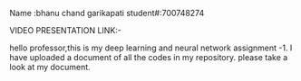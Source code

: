 Name :bhanu chand garikapati
student#:700748274

VIDEO PRESENTATION LINK:-

hello professor,this is my deep learning and neural network assignment -1.
I have uploaded a document of all the codes in my repository.
please take a look at my document.
